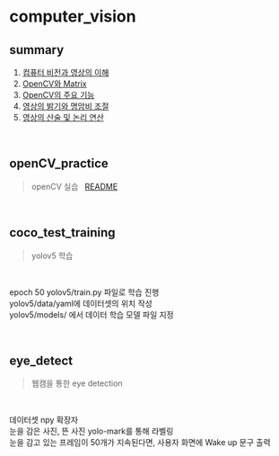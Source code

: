# computer_vision

## summary
1. [컴퓨터 비전과 영상의 이해](https://blog.naver.com/60cogml/222911689905)
2. [OpenCV와 Matrix](https://blog.naver.com/60cogml/222912097249)
3. [OpenCV의 주요 기능](https://blog.naver.com/60cogml/222912358355)
4. [영상의 밝기와 명암비 조절](https://blog.naver.com/60cogml/222912697887)
5. [영상의 산술 및 논리 연산](https://blog.naver.com/60cogml/222912728552)

<br />

## openCV_practice 
> openCV 실습 &nbsp; [README](https://github.com/chaeheejo/computer_vision/blob/main/openCV_practice/README.md)

<br />

## coco_test_training
> yolov5 학습  

<br />

epoch 50
yolov5/train.py 파일로 학습 진행  
yolov5/data/yaml에 데이터셋의 위치 작성  
yolov5/models/ 에서 데이터 학습 모델 파일 지정

<br />

## eye_detect
> 웹캠을 통한 eye detection

<br />

데이터셋 npy 확장자  
눈을 감은 사진, 뜬 사진 yolo-mark를 통해 라벨링  
눈을 감고 있는 프레임이 50개가 지속된다면, 사용자 화면에 Wake up 문구 출력
